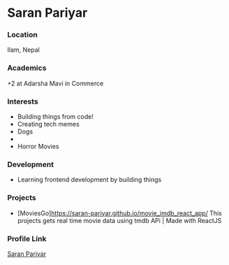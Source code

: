 # Saran Pariyar

### Location

Ilam, Nepal

### Academics

+2 at Adarsha Mavi in Commerce

### Interests

- Building things from code!
- Creating tech memes
- Dogs
- 
- Horror Movies

### Development

- Learning frontend development by building things

### Projects

- [MoviesGo]https://saran-pariyar.github.io/movie_imdb_react_app/ This projects gets real time movie data using tmdb APi | Made with ReactJS

### Profile Link

[Saran Pariyar](https://github.com/Saran-pariyar)
